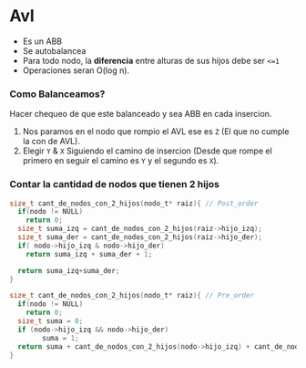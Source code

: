 # Avl
* Es un ABB
* Se autobalancea
* Para todo nodo, la **diferencia** entre alturas de sus hijos debe ser `<=1`
* Operaciones seran O(log n).

### Como Balanceamos?

Hacer chequeo de que este balanceado y sea ABB en cada insercion.

1. Nos paramos en el nodo que rompio el AVL ese es `Z` (El que no cumple la con de AVL).
2. Elegir `Y` & `X` Siguiendo el camino de insercion (Desde que rompe el primero en seguir el camino es `Y` y el segundo es `X`).

### Contar la cantidad de nodos que tienen 2 hijos

``` C
size_t cant_de_nodos_con_2_hijos(nodo_t* raiz){ // Post_order
  if(nodo != NULL)
    return 0;
  size_t suma_izq = cant_de_nodos_con_2_hijos(raiz->hijo_izq);
  size_t suma_der = cant_de_nodos_con_2_hijos(raiz->hijo_der);
  if( nodo->hijo_izq & nodo->hijo_der)
    return suma_izq + suma_der + 1;

  return suma_izq+suma_der;
}
```
``` C
size_t cant_de_nodos_con_2_hijos(nodo_t* raiz){ // Pre_order
  if(nodo != NULL)
    return 0;
  size_t suma = 0;
  if (nodo->hijo_izq && nodo->hijo_der)
        suma = 1;
  return suma + cant_de_nodos_con_2_hijos(nodo->hijo_izq) + cant_de_nodos_con_2_hijos(hijo->hijo_der);
}
```
